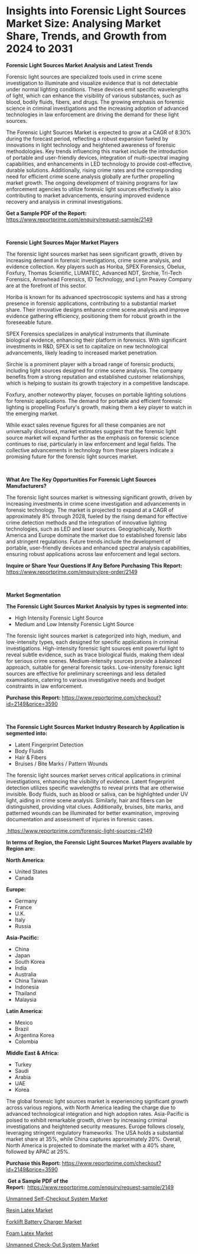 <p><h1>Insights into Forensic Light Sources Market Size: Analysing Market Share, Trends, and Growth from 2024 to 2031</h1></p><p><strong>Forensic Light Sources Market Analysis and Latest Trends</strong></p>
<p><p>Forensic light sources are specialized tools used in crime scene investigation to illuminate and visualize evidence that is not detectable under normal lighting conditions. These devices emit specific wavelengths of light, which can enhance the visibility of various substances, such as blood, bodily fluids, fibers, and drugs. The growing emphasis on forensic science in criminal investigations and the increasing adoption of advanced technologies in law enforcement are driving the demand for these light sources.</p><p>The Forensic Light Sources Market is expected to grow at a CAGR of 8.30% during the forecast period, reflecting a robust expansion fueled by innovations in light technology and heightened awareness of forensic methodologies. Key trends influencing this market include the introduction of portable and user-friendly devices, integration of multi-spectral imaging capabilities, and enhancements in LED technology to provide cost-effective, durable solutions. Additionally, rising crime rates and the corresponding need for efficient crime scene analysis globally are further propelling market growth. The ongoing development of training programs for law enforcement agencies to utilize forensic light sources effectively is also contributing to market advancements, ensuring improved evidence recovery and analysis in criminal investigations.</p></p>
<p><strong>Get a Sample PDF of the Report:&nbsp;</strong> <a href="https://www.reportprime.com/enquiry/request-sample/2149">https://www.reportprime.com/enquiry/request-sample/2149</a></p>
<p>&nbsp;</p>
<p><strong>Forensic Light Sources Major Market Players</strong></p>
<p><p>The forensic light sources market has seen significant growth, driven by increasing demand in forensic investigations, crime scene analysis, and evidence collection. Key players such as Horiba, SPEX Forensics, Obelux, Foxfury, Thomas Scientific, LUMATEC, Advanced NDT, Sirchie, Tri-Tech Forensics, Arrowhead Forensics, ID Technology, and Lynn Peavey Company are at the forefront of this sector.</p><p>Horiba is known for its advanced spectroscopic systems and has a strong presence in forensic applications, contributing to a substantial market share. Their innovative designs enhance crime scene analysis and improve evidence gathering efficiency, positioning them for robust growth in the foreseeable future.</p><p>SPEX Forensics specializes in analytical instruments that illuminate biological evidence, enhancing their platform in forensics. With significant investments in R&D, SPEX is set to capitalize on new technological advancements, likely leading to increased market penetration.</p><p>Sirchie is a prominent player with a broad range of forensic products, including light sources designed for crime scene analysis. The company benefits from a strong reputation and established customer relationships, which is helping to sustain its growth trajectory in a competitive landscape.</p><p>Foxfury, another noteworthy player, focuses on portable lighting solutions for forensic applications. The demand for portable and efficient forensic lighting is propelling Foxfury's growth, making them a key player to watch in the emerging market.</p><p>While exact sales revenue figures for all these companies are not universally disclosed, market estimates suggest that the forensic light source market will expand further as the emphasis on forensic science continues to rise, particularly in law enforcement and legal fields. The collective advancements in technology from these players indicate a promising future for the forensic light sources market.</p></p>
<p>&nbsp;</p>
<p><strong>What Are The Key Opportunities For Forensic Light Sources Manufacturers?</strong></p>
<p><p>The forensic light sources market is witnessing significant growth, driven by increasing investments in crime scene investigation and advancements in forensic technology. The market is projected to expand at a CAGR of approximately 8% through 2028, fueled by the rising demand for effective crime detection methods and the integration of innovative lighting technologies, such as LED and laser sources. Geographically, North America and Europe dominate the market due to established forensic labs and stringent regulations. Future trends include the development of portable, user-friendly devices and enhanced spectral analysis capabilities, ensuring robust applications across law enforcement and legal sectors.</p></p>
<p><strong>Inquire or Share Your Questions If Any Before Purchasing This Report:</strong> <a href="https://www.reportprime.com/enquiry/pre-order/2149">https://www.reportprime.com/enquiry/pre-order/2149</a></p>
<p>&nbsp;</p>
<p><strong>Market Segmentation</strong></p>
<p><strong>The Forensic Light Sources Market Analysis by types is segmented into:</strong></p>
<p><ul><li>High Intensity Forensic Light Source</li><li>Medium and Low Intensity Forensic Light Source</li></ul></p>
<p><p>The forensic light sources market is categorized into high, medium, and low-intensity types, each designed for specific applications in criminal investigations. High-intensity forensic light sources emit powerful light to reveal subtle evidence, such as trace biological fluids, making them ideal for serious crime scenes. Medium-intensity sources provide a balanced approach, suitable for general forensic tasks. Low-intensity forensic light sources are effective for preliminary screenings and less detailed examinations, catering to various investigative needs and budget constraints in law enforcement.</p></p>
<p><strong>Purchase this Report:&nbsp;</strong><a href="https://www.reportprime.com/checkout?id=2149&price=3590">https://www.reportprime.com/checkout?id=2149&price=3590</a></p>
<p>&nbsp;</p>
<p><strong>The Forensic Light Sources Market Industry Research by Application is segmented into:</strong></p>
<p><ul><li>Latent Fingerprint Detection</li><li>Body Fluids</li><li>Hair & Fibers</li><li>Bruises / Bite Marks / Pattern Wounds</li></ul></p>
<p><p>The forensic light sources market serves critical applications in criminal investigations, enhancing the visibility of evidence. Latent fingerprint detection utilizes specific wavelengths to reveal prints that are otherwise invisible. Body fluids, such as blood or saliva, can be highlighted under UV light, aiding in crime scene analysis. Similarly, hair and fibers can be distinguished, providing vital clues. Additionally, bruises, bite marks, and patterned wounds can be illuminated for better examination, improving documentation and assessment of injuries in forensic cases.</p></p>
<p><a href="https://www.reportprime.com/forensic-light-sources-r2149">&nbsp;https://www.reportprime.com/forensic-light-sources-r2149</a></p>
<p><strong>In terms of Region, the Forensic Light Sources Market Players available by Region are:</strong></p>
<p>
    <p> <strong> North America: </strong>
        <ul>
            <li>United States</li>
            <li>Canada</li>
        </ul>
        </p> 
    <p> <strong> Europe: </strong>
        <ul>
            <li>Germany</li>
            <li>France</li>
            <li>U.K.</li>
            <li>Italy</li>
            <li>Russia</li>
        </ul>
        </p> 
    <p> <strong> Asia-Pacific: </strong>
        <ul>
            <li>China</li>
            <li>Japan</li>
            <li>South Korea</li>
            <li>India</li>
            <li>Australia</li>
            <li>China Taiwan</li>
            <li>Indonesia</li>
            <li>Thailand</li>
            <li>Malaysia</li>
        </ul>
        </p> 
    <p> <strong> Latin America: </strong>
        <ul>
            <li>Mexico</li>
            <li>Brazil</li>
            <li>Argentina Korea</li>
            <li>Colombia</li>
        </ul>
        </p> 
    <p> <strong> Middle East & Africa: </strong>
        <ul>
            <li>Turkey</li>
            <li>Saudi</li>
            <li>Arabia</li>
            <li>UAE</li>
            <li>Korea</li>
        </ul>
    </p>
    </p>
<p><p>The global forensic light sources market is experiencing significant growth across various regions, with North America leading the charge due to advanced technological integration and high adoption rates. Asia-Pacific is poised to exhibit remarkable growth, driven by increasing criminal investigations and heightened security measures. Europe follows closely, leveraging stringent regulatory frameworks. The USA holds a substantial market share at 35%, while China captures approximately 20%. Overall, North America is projected to dominate the market with a 40% share, followed by APAC at 25%.</p></p>
<p><strong>Purchase this Report: </strong><a href="https://www.reportprime.com/checkout?id=2149&price=3590">https://www.reportprime.com/checkout?id=2149&price=3590</a></p>
<p>&nbsp;<strong>Get a Sample PDF of the Report:&nbsp;&nbsp;</strong><a href="https://www.reportprime.com/enquiry/request-sample/2149">https://www.reportprime.com/enquiry/request-sample/2149</a></p>
<p><strong></strong></p>
<p><p><a href="https://medium.com/@dinoziemann2023/market-insights-global-unmanned-self-checkout-system-market-forecast-and-innovation-trends-3c8d46225664">Unmanned Self-Checkout System Market</a></p><p><a href="https://www.linkedin.com/pulse/resin-latex-market-outlook-forecast-from-2024-2031-zds0e?trackingId=MDm%2Fa4BOTZaZEaPAIdaSPQ%3D%3D">Resin Latex Market</a></p><p><a href="https://github.com/WillieWoodard/Market-Research-Report-List-6/blob/main/forklift-battery-charger-market.md">Forklift Battery Charger Market</a></p><p><a href="https://www.linkedin.com/pulse/foam-latex-market-size-share-competitive-landscape-trend-fljrc?trackingId=aaccVDCqQoiFatVGN7dwOA%3D%3D">Foam Latex Market</a></p><p><a href="https://medium.com/@dinoziemann2023/unmanned-check-out-system-market-a-global-and-regional-analysis-2024-2031-1e8452c50887">Unmanned Check-Out System Market</a></p></p>